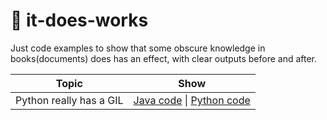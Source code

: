 # 🎳 it-does-works
Just code examples to show that some obscure knowledge in books(documents) does has an effect, with clear outputs before and after.

| Topic | Show |
| ----- | ---- |
| Python really has a GIL | [Java code](https://github.com/guerbai/it-does-works/blob/master/src/com/guerbai/concurrency/ParallelProcessExample.java) \| [Python code](https://github.com/guerbai/it-does-works/blob/master/src/com/guerbai/concurrency/parallel_process_example.py) |
